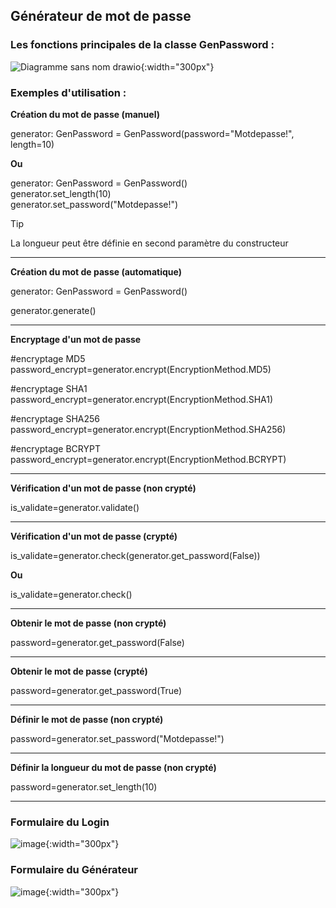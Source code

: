 ## Générateur de mot de passe


### Les fonctions principales de la classe GenPassword :


![Diagramme sans nom drawio](https://github.com/pat13310/GenPassword/assets/122201455/3eea476e-d281-45a7-b4fc-04a50c449d03){:width="300px"}

### Exemples d'utilisation :

**Création du mot de passe (manuel)**

generator: GenPassword = GenPassword(password="Motdepasse!", length=10)  
   
**Ou**   

generator: GenPassword = GenPassword()     
generator.set_length(10)   
generator.set_password("Motdepasse!")   

> [!TIP]
> La longueur peut être définie en second paramètre du constructeur
***
**Création du mot de passe (automatique)**

generator: GenPassword = GenPassword()

generator.generate()
***

**Encryptage d'un mot de passe**
 
 #encryptage MD5    
 password_encrypt=generator.encrypt(EncryptionMethod.MD5)
 
 #encryptage SHA1  
 password_encrypt=generator.encrypt(EncryptionMethod.SHA1)
 
#encryptage SHA256    
 password_encrypt=generator.encrypt(EncryptionMethod.SHA256)

#encryptage BCRYPT  
password_encrypt=generator.encrypt(EncryptionMethod.BCRYPT)

***
**Vérification d'un mot de passe (non crypté)**

is_validate=generator.validate()
***
**Vérification d'un mot de passe (crypté)**

is_validate=generator.check(generator.get_password(False))  

**Ou**   

is_validate=generator.check()
***
**Obtenir le mot de passe (non crypté)**

password=generator.get_password(False)
***
**Obtenir le mot de passe (crypté)**

password=generator.get_password(True)
***
**Définir le mot de passe (non crypté)**

password=generator.set_password("Motdepasse!")
***
**Définir la longueur du mot de passe (non crypté)**

password=generator.set_length(10)
***
### Formulaire du Login

![image](https://github.com/pat13310/GenPassword/assets/122201455/6eddd2b3-65e0-46d4-8691-87cb268b1b81){:width="300px"}


### Formulaire du Générateur 

![image](https://github.com/pat13310/GenPassword/assets/122201455/f44b5ab3-e0a6-42ad-a508-84f1bf1f4a46){:width="300px"}






